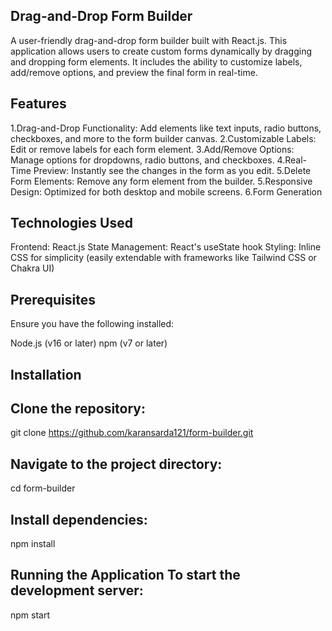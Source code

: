 ## Drag-and-Drop Form Builder

A user-friendly drag-and-drop form builder built with React.js. This application allows users to create custom forms dynamically by dragging and dropping form elements. It includes the ability to customize labels, add/remove options, and preview the final form in real-time.

## Features

1.Drag-and-Drop Functionality: Add elements like text inputs, radio buttons, checkboxes, and more to the form builder canvas.
2.Customizable Labels: Edit or remove labels for each form element.
3.Add/Remove Options: Manage options for dropdowns, radio buttons, and checkboxes.
4.Real-Time Preview: Instantly see the changes in the form as you edit.
5.Delete Form Elements: Remove any form element from the builder.
5.Responsive Design: Optimized for both desktop and mobile screens.
6.Form Generation

## Technologies Used

Frontend: React.js
State Management: React's useState hook
Styling: Inline CSS for simplicity (easily extendable with frameworks like Tailwind CSS or Chakra UI)

## Prerequisites
Ensure you have the following installed:

Node.js (v16 or later)
npm (v7 or later)

## Installation


## Clone the repository:
git clone https://github.com/karansarda121/form-builder.git

## Navigate to the project directory:
 cd form-builder

## Install dependencies:
npm install

## Running the Application  To start the development server:
npm start


